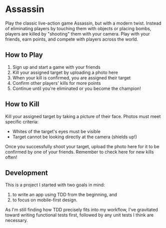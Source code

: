 # Assassin

Play the classic live-action game Assassin, but with a modern twist. Instead of eliminating players by touching them with objects or placing bombs, players are killed by "shooting" them with your camera. Play with your friends, earn points, and compete with players across the world.

## How to Play

1. Sign up and start a game with your friends
2. Kill your assigned target by uploading a photo here
3. When your kill is confirmed, you are assigned their target
4. Confirm other players' kills for more points
5. Continue until you're eliminated or you become the champion!

## How to Kill

Kill your assigned target by taking a picture of their face. Photos must meet specific criteria:

- Whites of the target's eyes must be visible
- Target cannot be looking directly at the camera (shields up!)

Once you successfully shoot your target, upload the photo here for it to be confirmed by one of your friends. Remember to check here for new kills often!

## Development

This is a project I started with two goals in mind:

1. to write an app using TDD from the beginning, and 
2. to focus on mobile-first design. 

As I'm still finding how TDD precisely fits into my workflow, I've gravitated toward writing functional tests first, followed by any unit tests I think are necessary.
